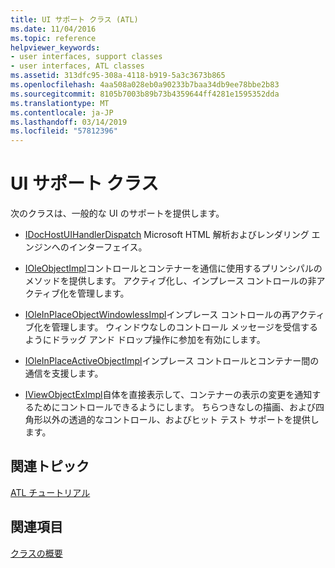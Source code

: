 ```yaml
---
title: UI サポート クラス (ATL)
ms.date: 11/04/2016
ms.topic: reference
helpviewer_keywords:
- user interfaces, support classes
- user interfaces, ATL classes
ms.assetid: 313dfc95-308a-4118-b919-5a3c3673b865
ms.openlocfilehash: 4aa508a028eb0a90233b7baa34db9ee78bbe2b83
ms.sourcegitcommit: 8105b7003b89b73b4359644ff4281e1595352dda
ms.translationtype: MT
ms.contentlocale: ja-JP
ms.lasthandoff: 03/14/2019
ms.locfileid: "57812396"
---
```

# <a name="ui-support-classes"></a>UI サポート クラス

次のクラスは、一般的な UI のサポートを提供します。

- [IDocHostUIHandlerDispatch](../atl/reference/idochostuihandlerdispatch-interface.md) Microsoft HTML 解析およびレンダリング エンジンへのインターフェイス。

- [IOleObjectImpl](../atl/reference/ioleobjectimpl-class.md)コントロールとコンテナーを通信に使用するプリンシパルのメソッドを提供します。 アクティブ化し、インプレース コントロールの非アクティブ化を管理します。

- [IOleInPlaceObjectWindowlessImpl](../atl/reference/ioleinplaceobjectwindowlessimpl-class.md)インプレース コントロールの再アクティブ化を管理します。 ウィンドウなしのコントロール メッセージを受信するようにドラッグ アンド ドロップ操作に参加を有効にします。

- [IOleInPlaceActiveObjectImpl](../atl/reference/ioleinplaceactiveobjectimpl-class.md)インプレース コントロールとコンテナー間の通信を支援します。

- [IViewObjectExImpl](../atl/reference/iviewobjecteximpl-class.md)自体を直接表示して、コンテナーの表示の変更を通知するためにコントロールできるようにします。 ちらつきなしの描画、および四角形以外の透過的なコントロール、およびヒット テスト サポートを提供します。

## <a name="related-articles"></a>関連トピック

[ATL チュートリアル](../atl/active-template-library-atl-tutorial.md)

## <a name="see-also"></a>関連項目

[クラスの概要](../atl/atl-class-overview.md)
